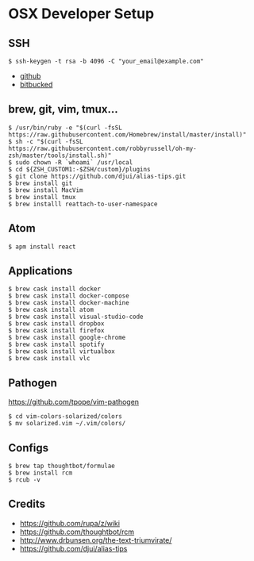 # OSX Developer Setup

## SSH
`$ ssh-keygen -t rsa -b 4096 -C "your_email@example.com"`
- [github](https://github.com/settings/keys)
- [bitbucked](https://bitbucket.org/account/user/<user>/ssh-keys/)


## brew, git, vim, tmux...
```
$ /usr/bin/ruby -e "$(curl -fsSL https://raw.githubusercontent.com/Homebrew/install/master/install)"
$ sh -c "$(curl -fsSL https://raw.githubusercontent.com/robbyrussell/oh-my-zsh/master/tools/install.sh)"
$ sudo chown -R `whoami` /usr/local
$ cd ${ZSH_CUSTOM1:-$ZSH/custom}/plugins
$ git clone https://github.com/djui/alias-tips.git
$ brew install git
$ brew install MacVim
$ brew install tmux
$ brew installl reattach-to-user-namespace
```

## Atom
```
$ apm install react
```

## Applications
```
$ brew cask install docker
$ brew cask install docker-compose
$ brew cask install docker-machine
$ brew cask install atom
$ brew cask install visual-studio-code
$ brew cask install dropbox
$ brew cask install firefox
$ brew cask install google-chrome
$ brew cask install spotify
$ brew cask install virtualbox
$ brew cask install vlc
```

## Pathogen

https://github.com/tpope/vim-pathogen
```
$ cd vim-colors-solarized/colors
$ mv solarized.vim ~/.vim/colors/
```

## Configs
```
$ brew tap thoughtbot/formulae
$ brew install rcm
$ rcub -v
```

## Credits
- https://github.com/rupa/z/wiki
- https://github.com/thoughtbot/rcm
- http://www.drbunsen.org/the-text-triumvirate/
- https://github.com/djui/alias-tips
